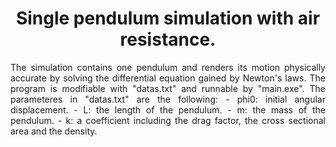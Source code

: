 <p align="center">
<center><h1>Single pendulum simulation with air resistance.</h1></center>
</p>
<p align="justify">
The simulation contains one pendulum and renders its motion physically accurate by solving the differential equation gained by Newton's laws. The program is modifiable with "datas.txt" and runnable by "main.exe". The parameteres in "datas.txt" are the following:
- phi0: initial angular displacement.
- L: the length of the pendulum.
- m: the mass of the pendulum.
- k: a coefficient including the drag factor, the cross sectional area and the density.
</p>
